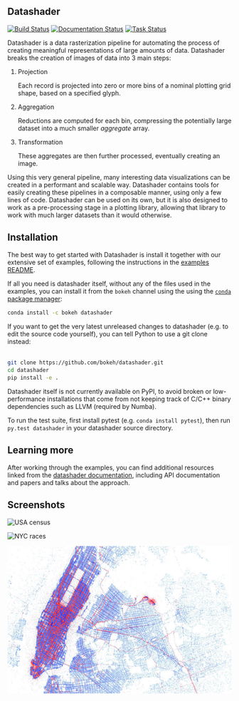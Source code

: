 Datashader
----------

[![Build Status](https://travis-ci.org/bokeh/datashader.svg)](https://travis-ci.org/bokeh/datashader)
[![Documentation Status](https://readthedocs.org/projects/datashader/badge/?version=latest)](http://datashader.readthedocs.org/en/latest/?badge=latest)
[![Task Status](https://badge.waffle.io/bokeh/datashader.png?label=ready&title=tasks)](https://waffle.io/bokeh/datashader)


Datashader is a data rasterization pipeline for automating the process of
creating meaningful representations of large amounts of data. Datashader
breaks the creation of images of data into 3 main steps:

1. Projection

   Each record is projected into zero or more bins of a nominal plotting grid
   shape, based on a specified glyph.

2. Aggregation

   Reductions are computed for each bin, compressing the potentially large
   dataset into a much smaller *aggregate* array.

3. Transformation

   These aggregates are then further processed, eventually creating an image.

Using this very general pipeline, many interesting data visualizations can be
created in a performant and scalable way. Datashader contains tools for easily
creating these pipelines in a composable manner, using only a few lines of code.
Datashader can be used on its own, but it is also designed to work as
a pre-processing stage in a plotting library, allowing that library
to work with much larger datasets than it would otherwise.


## Installation

The best way to get started with Datashader is install it together
with our extensive set of examples, following the instructions in the
[examples README](https://raw.githubusercontent.com/bokeh/datashader/master/examples/README.md).

If all you need is datashader itself, without any of the files used in
the examples, you can install it from the `bokeh` channel using the using the
[`conda` package manager](https://conda.io/docs/install/quick.html):

```bash
conda install -c bokeh datashader
```

If you want to get the very latest unreleased changes to datashader
(e.g. to edit the source code yourself), you can tell Python to 
use a git clone instead:

```bash

git clone https://github.com/bokeh/datashader.git
cd datashader
pip install -e .
```

Datashader itself is not currently available on PyPI, to avoid broken or
low-performance installations that come from not keeping track of
C/C++ binary dependencies such as LLVM (required by Numba).

To run the test suite, first install pytest (e.g. ``conda install
pytest``), then run ``py.test datashader`` in your datashader source
directory.

## Learning more

After working through the examples, you can find additional resources linked from the
[datashader documentation](http://datashader.readthedocs.org), including
API documentation and papers and talks about the approach.

## Screenshots

![USA census](docs/images/usa_census.jpg)

![NYC races](docs/images/nyc_races.jpg)

![NYC taxi](docs/images/nyc_pickups_vs_dropoffs.jpg)
